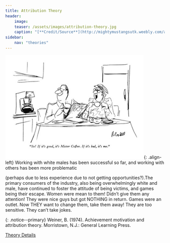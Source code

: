 ```yaml
---
title: Attribution Theory
header:
    image: 
    teaser: /assets/images/attribution-theory.jpg
    caption: "[**Credit/Source**](http://mightymustangsutk.weebly.com/attribution-theory.html)"
sidebar:
    nav: "theories"
---
```


![attribution theory](/assets/images/attribution-theory.jpg){: .align-left}
Working with white males has been successful so far, and working with others has been more problematic

(perhaps due to less experience due to not getting opportunities?).The primary consumers of the industry, also being overwhelmingly white and male, have continued to foster the attitude of being victims, and games being their escape. Women were mean to them! Didn’t give them any attention! They were nice guys but got NOTHING in return. Games were an outlet. Now THEY want to change them, take them away! They are too sensitive. They can’t take jokes.

{: .notice--primary}
Weiner, B. (1974). Achievement motivation and attribution theory. Morristown, N.J.: General Learning Press.

[Theory Details](https://www.utwente.nl/cw/theorieenoverzicht/Theory%20Clusters/Interpersonal%20Communication%20and%20Relations/attribution_theory/)